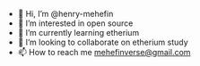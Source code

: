 - 👋 Hi, I’m @henry-mehefin
- 👀 I’m interested in open source 
- 🌱 I’m currently learning etherium
- 💞️ I’m looking to collaborate on etherium study
- 📫 How to reach me mehefinverse@gmail.com

<!---
henry-mehefin/henry-mehefin is a ✨ special ✨ repository because its `README.md` (this file) appears on your GitHub profile.
You can click the Preview link to take a look at your changes.
--->
